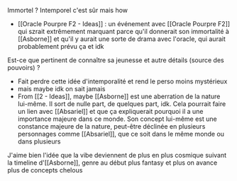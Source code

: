 Immortel ? Intemporel c'est sûr mais how
- [[Oracle Pourpre F2 - Ideas]] : un événement avec [[Oracle Pourpre F2]] qui szrait extrêmement marquant parce qu'il donnerait son immortalité à [[Asborne]] et qu'il y aurait une sorte de drama avec l'oracle, qui aurait probablement prévu ça et idk

Est-ce que pertinent de connaître sa jeunesse et autre détails (source des pouvoirs) ?
- Fait perdre cette idée d'intemporalité et rend le perso moins mystérieux
- mais maybe idk on sait jamais
- From [[2 - Ideas]], maybe [[Asborne]] est une aberration de la nature lui-même. Il sort de nulle part, de quelques part, idk. Cela pourrait faire un lien avec [[Absariel]] et que ça expliquerait pourquoi il a une importance majeure dans ce monde. Son concept lui-même est une constance majeure de la nature, peut-être déclinée en plusieurs personnages comme [[Absariel]], que ce soit dans le même monde ou dans plusieurs

J'aime bien l'idée que la vibe deviennent de plus en plus cosmique suivant la timeline d'[[Asborne]], genre au début plus fantasy et plus on avance plus de concepts chelous